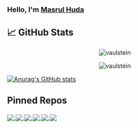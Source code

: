 ### Hello,  I'm [Masrul Huda]()




## &#x1f4c8; GitHub Stats

<p align="center"><img align="center" src="https://github-readme-stats.vercel.app/api/top-langs?username=masrul&show_icons=true&locale=en&layout=compact&theme=radical" alt="vaulstein" /></p>

<p align="center"><img align="center" src="https://github-readme-stats.vercel.app/api?username=masrul&show_icons=true&locale=en&layout=compact&theme=radical" alt="vaulstein" /></p>

[![Anurag's GitHub stats](https://github-readme-stats.vercel.app/api?username=masrul)](https://github.com/anuraghazra/github-readme-stats)

 
 <!-- <p><img align="center" src="https://github-readme-streak-stats.herokuapp.com/?user=masrul&theme=radical" alt="masrul" /></p> -->
## Pinned Repos 

<a href="https://github.com/masrul/GenTopo">
  <img align="center" src="https://github-readme-stats.vercel.app/api/pin/?username=masrul&repo=GenTopo&title_color=ffffff&text_color=c9cacc&icon_color=2bbc8a&bg_color=1d1f21" />
</a>


<a href="https://github.com/masrul/GMXFit">
  <img align="center" src="https://github-readme-stats.vercel.app/api/pin/?username=masrul&repo=GMXFit&title_color=ffffff&text_color=c9cacc&icon_color=2bbc8a&bg_color=1d1f21" />
</a>

<a href="https://github.com/masrul/BibtexFixer">
  <img align="center" src="https://github-readme-stats.vercel.app/api/pin/?username=masrul&repo=BibtexFixer&title_color=ffffff&text_color=c9cacc&icon_color=2bbc8a&bg_color=1d1f21" />
</a>

<a href="https://github.com/masrul/OverLapRemover">
  <img align="center" src="https://github-readme-stats.vercel.app/api/pin/?username=masrul&repo=OverLapRemover&title_color=ffffff&text_color=c9cacc&icon_color=2bbc8a&bg_color=1d1f21" />
</a>

<a href="https://github.com/masrul/Parallel-Computing-MPI">
  <img align="center" src="https://github-readme-stats.vercel.app/api/pin/?username=masrul&repo=Parallel-Computing-MPI&title_color=ffffff&text_color=c9cacc&icon_color=2bbc8a&bg_color=1d1f21" />
</a>

<a href="https://github.com/masrul/DSMC">
  <img align="center" src="https://github-readme-stats.vercel.app/api/pin/?username=masrul&repo=DSMC&title_color=ffffff&text_color=c9cacc&icon_color=2bbc8a&bg_color=1d1f21" />
</a>
